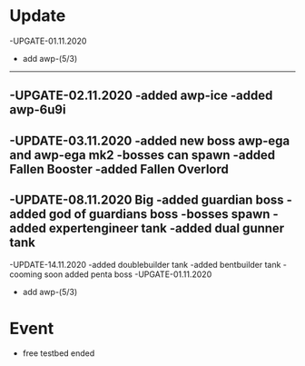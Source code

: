 # Update

-UPGATE-01.11.2020
- add awp-(5/3)
--------------------------------------
-UPGATE-02.11.2020
-added awp-ice
-added awp-6u9i
--------------------------------------
-UPDATE-03.11.2020
-added new boss awp-ega and awp-ega mk2
-bosses can spawn
-added Fallen Booster
-added Fallen Overlord
--------------------------------------
-UPDATE-08.11.2020 Big
-added guardian boss
-added god of guardians boss
-bosses spawn
-added expertengineer tank
-added dual gunner tank
---------------------------------------
-UPDATE-14.11.2020
-added doublebuilder tank
-added bentbuilder tank
-cooming soon added penta boss
-UPGATE-01.11.2020
- add awp-(5/3)
# Event
- free testbed ended

